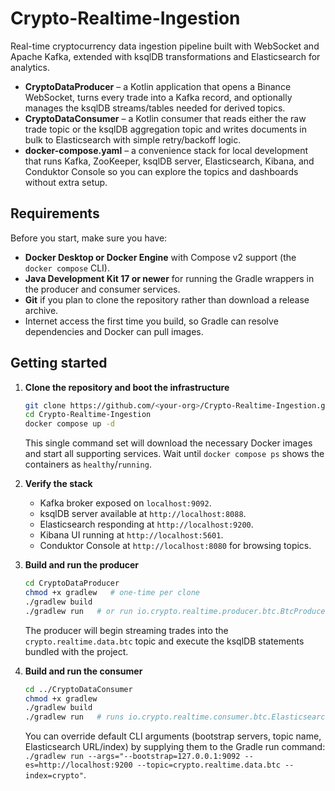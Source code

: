 # Crypto-Realtime-Ingestion
Real-time cryptocurrency data ingestion pipeline built with WebSocket and Apache Kafka, extended with ksqlDB transformations and Elasticsearch for analytics.

* **CryptoDataProducer** – a Kotlin application that opens a Binance WebSocket, turns every trade into a Kafka record, and optionally manages the ksqlDB streams/tables needed for derived topics.
* **CryptoDataConsumer** – a Kotlin consumer that reads either the raw trade topic or the ksqlDB aggregation topic and writes documents in bulk to Elasticsearch with simple retry/backoff logic.
* **docker-compose.yaml** – a convenience stack for local development that runs Kafka, ZooKeeper, ksqlDB server, Elasticsearch, Kibana, and Conduktor Console so you can explore the topics and dashboards without extra setup.

## Requirements

Before you start, make sure you have:

* **Docker Desktop or Docker Engine** with Compose v2 support (the `docker compose` CLI).
* **Java Development Kit 17 or newer** for running the Gradle wrappers in the producer and consumer services.
* **Git** if you plan to clone the repository rather than download a release archive.
* Internet access the first time you build, so Gradle can resolve dependencies and Docker can pull images.

## Getting started

1. **Clone the repository and boot the infrastructure**
   ```bash
   git clone https://github.com/<your-org>/Crypto-Realtime-Ingestion.git
   cd Crypto-Realtime-Ingestion
   docker compose up -d
   ```
   This single command set will download the necessary Docker images and start all supporting services. Wait until `docker compose ps` shows the containers as `healthy`/`running`.

2. **Verify the stack**
   * Kafka broker exposed on `localhost:9092`.
   * ksqlDB server available at `http://localhost:8088`.
   * Elasticsearch responding at `http://localhost:9200`.
   * Kibana UI running at `http://localhost:5601`.
   * Conduktor Console at `http://localhost:8080` for browsing topics.
  
   
3. **Build and run the producer**
   ```bash
   cd CryptoDataProducer
   chmod +x gradlew   # one-time per clone
   ./gradlew build
   ./gradlew run   # or run io.crypto.realtime.producer.btc.BtcProducer from your IDE
   ```
   The producer will begin streaming trades into the `crypto.realtime.data.btc` topic and execute the ksqlDB statements bundled with the project.

4. **Build and run the consumer**
   ```bash
   cd ../CryptoDataConsumer
   chmod +x gradlew
   ./gradlew build
   ./gradlew run   # runs io.crypto.realtime.consumer.btc.ElasticsearchBtcConsumer
   ```
   You can override default CLI arguments (bootstrap servers, topic name, Elasticsearch URL/index) by supplying them to the Gradle run command: `./gradlew run --args="--bootstrap=127.0.0.1:9092 --es=http://localhost:9200 --topic=crypto.realtime.data.btc --index=crypto"`.
